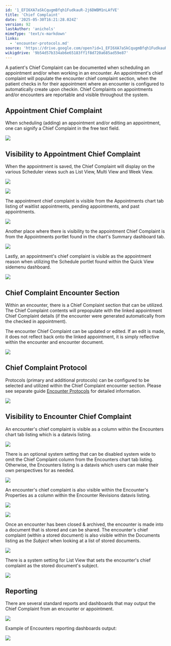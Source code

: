 ```yaml
---
id: '1_EFI6XA7aSkCqugmBfqh1FudkauR-2j6DWBM1nLAfVE'
title: 'Chief Complaint'
date: '2025-05-30T16:21:28.024Z'
version: 92
lastAuthor: 'anichols'
mimeType: 'text/x-markdown'
links:
  - 'encounter-protocols.md'
source: 'https://drive.google.com/open?id=1_EFI6XA7aSkCqugmBfqh1FudkauR-2j6DWBM1nLAfVE'
wikigdrive: '9b54d57b334ab6e65183ff1f8d720a685ad59e87'
---
```

A patient's Chief Complaint can be documented when scheduling an appointment and/or when working in an encounter.  An appointment's chief complaint will populate the encounter chief complaint section, when the patient checks in for their appointment where an encounter is configured to automatically create upon checkin.  Chief Complaints on appointments and/or encounters are reportable and visible throughout the system.

## Appointment Chief Complaint

When scheduling (adding) an appointment and/or editing an appointment, one can signify a Chief Complaint in the free text field.

![](../chief-complaint.assets/12999e46e366eea8cd89ee82d1d6c933.png)

## Visibility to Appointment Chief Complaint

When the appointment is saved, the Chief Complaint will display on the various Scheduler views such as List View, Multi View and Week View.

![](../chief-complaint.assets/35b8ce742c6c26c62b67a9d562958451.png)

![](../chief-complaint.assets/89327cd55fe6fe398986cdca266a0618.png)

The appointment chief complaint is visible from the Appointments chart tab listing of waitlist appointments, pending appointments, and past appointments.

![](../chief-complaint.assets/10602f15f1443fb544491827e9d729e5.png)

Another place where there is visibility to the appointment Chief Complaint is from the Appointments portlet found in the chart's Summary dashboard tab.

![](../chief-complaint.assets/00a01e6524b72cd71bd02e07838d24f7.png)

Lastly, an appointment's chief complaint is visible as the appointment reason when utilizing the Schedule portlet found within the Quick View sidemenu dashboard.

![](../chief-complaint.assets/f919793e0e2324ce30845c5aaf2f9869.png)

## Chief Complaint Encounter Section

Within an encounter, there is a Chief Complaint section that can be utilized.  The Chief Complaint contents will prepopulate with the linked appointment Chief Complaint details (if the encounter were generated automatically from the checked in appointment).

The encounter Chief Complaint can be updated or edited.  If an edit is made, it does not reflect back onto the linked appointment, it is simply reflective within the encounter and encounter document.

![](../chief-complaint.assets/55787f22ab9e062d6ae4b99679636e7a.png)

## Chief Complaint Protocol

Protocols (primary and additional protocols) can be configured to be selected and utilized within the Chief Complaint encounter section.  Please see separate guide [Encounter Protocols](encounter-protocols.md) for detailed information.

![](../chief-complaint.assets/ce10719ae037a4e3e4f11dc0a37d495d.png)

## Visibility to Encounter Chief Complaint

An encounter's chief complaint is visible as a column within the Encounters chart tab listing which is a datavis listing.

![](../chief-complaint.assets/fd1e7655b4ff82f8df09b242c3025d2b.png)

There is an optional system setting that can be disabled system wide to omit the Chief Complaint column from the Encounters chart tab listing.  Otherwise, the Encounters listing is a datavis which users can make their own perspectives for as needed.

![](../chief-complaint.assets/fcc3dc852921836222c87dc16939ab5b.png)

An encounter's chief complaint is also visible within the Encounter's Properties as a column within the Encounter Revisions datavis listing.

![](../chief-complaint.assets/25f558e5b6cc6c2c144197e683c5719f.png)

![](../chief-complaint.assets/684b99d74b755a1e5ed6cde1747d5416.png)

Once an encounter has been closed & archived, the encounter is made into a document that is stored and can be shared.  The encounter's chief complaint (within a stored document) is also visible within the Documents listing as the *Subject* when looking at a list of stored documents.

![](../chief-complaint.assets/617e19dd7a31f28882c9cc0c543b6849.png)

There is a system setting for List View that sets the encounter's chief complaint as the stored document's subject.

![](../chief-complaint.assets/144415de9354715778c39aec72af241f.png)

## Reporting

There are several standard reports and dashboards that may output the Chief Complaint from an encounter or appointment.

![](../chief-complaint.assets/d53c753c77d7b071eb3025420869a7ec.png)

Example of Encounters reporting dashboards output:

![](../chief-complaint.assets/f1a8471feeb8221f293a1ca2d1806330.png)
